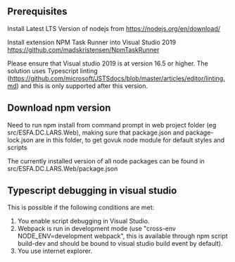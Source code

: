 
## Prerequisites
Install Latest LTS Version of nodejs from https://nodejs.org/en/download/

Install extension NPM Task Runner into Visual Studio 2019 https://github.com/madskristensen/NpmTaskRunner

Please ensure that Visual studio 2019 is at version 16.5 or higher. The solution uses Typescript linting (https://github.com/microsoft/JSTSdocs/blob/master/articles/editor/linting.md) and this is only supported after this version.

## Download npm version 
Need to run npm install from command prompt in web project folder (eg src/ESFA.DC.LARS.Web), making sure that package.json and package-lock.json are in this folder, to get govuk node module for default styles and scripts

The currently installed version of all node packages can be found in src/ESFA.DC.LARS.Web/package.json

## Typescript debugging in visual studio
This is possible if the following conditions are met:

1.  You enable script debugging in Visual Studio.
2.  Webpack is run in development mode (use "cross-env NODE_ENV=development webpack", this is available through npm script build-dev and should be bound to visual studio build event by default).
3.  You use internet explorer.